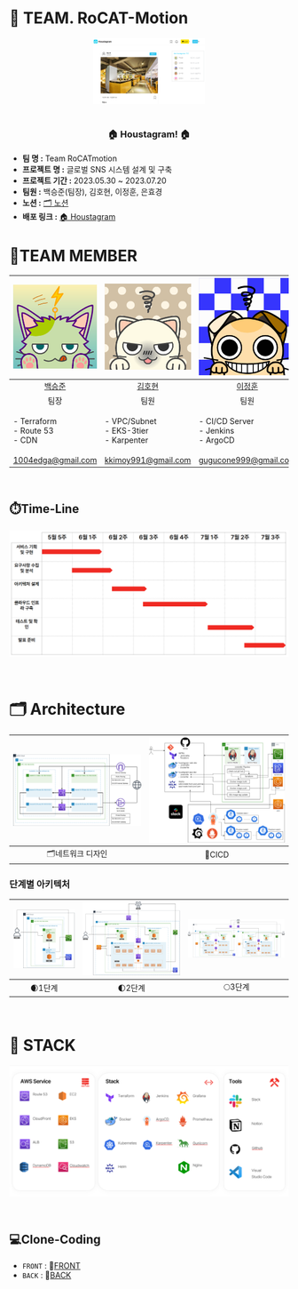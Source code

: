 <h1> 🚀 TEAM. RoCAT-Motion </h1>
<div  align="center">
  <img width="40%" src="https://github.com/ONE-OF-WORLD/FINAL-PROJECT/blob/main/img/houstagram.png" alt="houstagram">
</div>
</br>
<h3 align="center">🏠 Houstagram! 🏠</h3>

- **팀 명 :**  Team RoCATmotion
- **프로젝트 명 :** 글로벌 SNS 시스템 설계 및 구축
- **프로젝트 기간 :** 2023.05.30 ~ 2023.07.20
- **팀원 :** 백승준(팀장), 김호현, 이정훈, 은효경
- **노션 :** [🗂️ 노션 ](https://www.notion.so/6b6d769f8b96480b9e54e11ad8116778?v=8675726117704b729b249614526fec92&pvs=4)
- **배포 링크 :** [🏠 Houstagram](http://houstagram.com/)


# 🚀TEAM MEMBER

|![백승준](./img/bsj.png)|![김호현](./img/khh.png)|![이정훈](./img/ljh.jpg)|![은효경](./img/ehk.png)|
|:---:|:---:|:---:|:---:|
|[백승준](https://github.com/Santhaim)|[김호현](https://github.com/kimohyeon)|[이정훈](https://github.com/gugucone999)|[은효경](https://github.com/MintBANG)|
|팀장|팀원|팀원|팀원|
|<p align="left"> - Terraform <br/> - Route 53 <br/> - CDN|<p align="left"> - VPC/Subnet <br/> - EKS-3tier <br/> - Karpenter |<p align="left"> - CI/CD Server <br/> - Jenkins <br/> - ArgoCD | <p align="left"> - Monitoring <br/> - Total Manual <br/> - PPT|
|1004edga@gmail.com|kkimoy991@gmail.com|gugucone999@gmail.com|qkdqkel@gmail.com|



  
</div>
</details>
<br />

## ⏱️Time-Line
![전체일정](https://github.com/ONE-OF-WORLD/FINAL-PROJECT/blob/main/img/wbs.png)

<br/>

# 🗂️ Architecture
|![네트워크 디자인](./img/네트워크디자인.drawio.png)|![CICD](./img/CICD.drawio.png)|
|:---:|:---:|
|🗂️네트워크 디자인|🧩CICD|
### 단계별 아키텍처
|![1단계](./img/1단계_최종.drawio.png)|![2단계](./img/2단계_최종.drawio.png)|![3단계](./img/3단계_최종.drawio.png)|
|:---:|:---:|:---:|
|🌒1단계|🌓2단계|🌕3단계|



<br/>

# 📢 STACK

![STACK](./img/stack.png)



<br/>

## 💻Clone-Coding
- `FRONT` : 💫[FRONT](https://github.com/ONE-OF-WORLD/FINAL-FRONT)
- `BACK` : 💫[BACK](https://github.com/ONE-OF-WORLD/FINAL-BACK)
